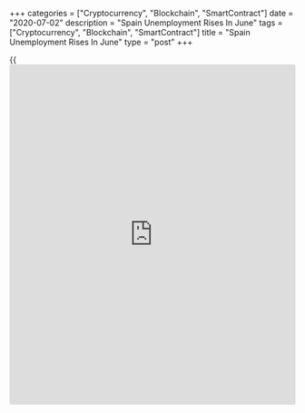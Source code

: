 +++
categories = ["Cryptocurrency", "Blockchain", "SmartContract"]
date = "2020-07-02"
description = "Spain Unemployment Rises In June"
tags = ["Cryptocurrency", "Blockchain", "SmartContract"]
title = "Spain Unemployment Rises In June"
type = "post"
+++

{{<iframe id="large-banner" src="https://www.bounty.group/#slide=18.0" width="100%" height="600" scrolling="no" style="border: 0px solid rgb(216, 221, 230); border-radius: 3px;">}}

Spain's unemployment increased marginally in June as containment
measures to curb the spread of [coronavirus][1] weighed on the labor
market, data from the Ministry of Labor, Migration and Social Security
revealed on Thursday.

In June, the number of registered unemployed rose by 5,107 or 0.1
percent from the previous month. The unemployment had increased sharply
by 26,573 in May and by 282,891 in April.

This was the first increase in unemployment for June since 2008.
Unemployment usually decrease in the month of June.

The total number of jobseekers was 3.86 million in June, the highest
since May 2016.  
Unemployment increased in all sectors except agriculture. In the service
sector, unemployment fell 27,319 and declined 15,927 in construction.
Industry reported a decrease of 7,770.

Meanwhile, unemployment increased by 25,342 in agriculture.

Data showed that unemployment among youth aged below 25 increased by
16,584 from the previous month.

For comments and feedback [contact](https://www.playgroundfx.com/contact/): editorial@rtt[news](https://www.letsplayfx.com/blog/forex-news-website/).com

[Economic News][2]

 **What parts of the world are seeing the best (and worst) economic
performances lately? Click[here][3] to check out our [Econ Scorecard][3]
and find out! See up-to-the-moment [ranking](https://www.playgroundfx.com/blog/crypto-exchange-ranking/)s for the best and worst
performers in [GDP][4], [unemployment rate][5], [inflation][6] and much
more.**

   1. www.rtt[news](https://www.letsplayfx.com/blog/forex-news-website/).com/list/coronavirus.aspx
   2. www.rtt[news](https://www.letsplayfx.com/blog/forex-news-website/).com/Content/EconomicNews.aspx
   3. www.rtt[news](https://www.letsplayfx.com/blog/forex-news-website/).com/economic-scorecard/world-rank/industrial-production/highest-performance.aspx
   4. www.rtt[news](https://www.letsplayfx.com/blog/forex-news-website/).com/economic-scorecard/world-rank/GDP/highest-performance.aspx
   5. www.rtt[news](https://www.letsplayfx.com/blog/forex-news-website/).com/economic-scorecard/world-rank/unemployment-rate/lowest-performance.aspx
   6. www.rtt[news](https://www.letsplayfx.com/blog/forex-news-website/).com/economic-scorecard/world-rank/CPI/highest-performance.aspx